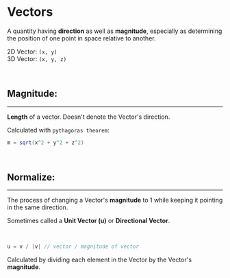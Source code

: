 # Vectors
A quantity having **direction** as well as **magnitude**, especially as determining the position of one point in space relative to another.

2D Vector: `(x, y)`<br>
3D Vector: `(x, y, z)`

<br>

## Magnitude:
---
**Length** of a vector. Doesn't denote the Vector's direction.

Calculated with `pythagoras theorem`:
```c#
m = sqrt(x^2 + y^2 + z^2)
```

<br>

## Normalize:
---
The process of changing a Vector's **magnitude** to 1 while keeping it pointing in the same direction.

Sometimes called a **Unit Vector (u)** or **Directional Vector**.

<br>

```c#
u = v / |v| // vector / magnitude of vector
```

Calculated by dividing each element in the Vector by the Vector's **magnitude**.
